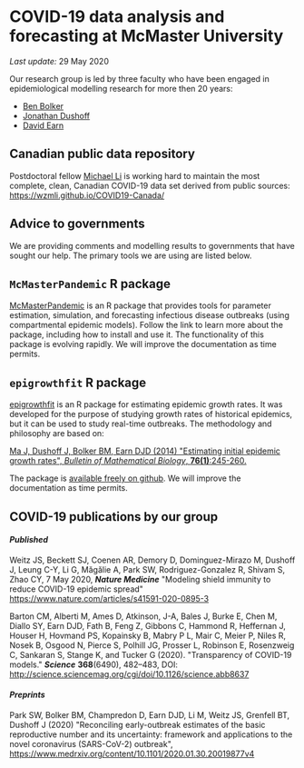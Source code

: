
# COVID-19 data analysis and forecasting at McMaster University

_Last update:_ 29 May 2020

Our research group is led by three faculty who have been engaged in epidemiological modelling research for more then 20 years:
- [Ben Bolker](https://ms.mcmaster.ca/~bolker/)
- [Jonathan Dushoff](https://mac-theobio.github.io/dushoff.html)
- [David Earn](http://davidearn.mcmaster.ca)

## Canadian public data repository

Postdoctoral fellow [Michael Li](https://wzmli.github.io/) is working hard to maintain the most complete, clean, Canadian COVID-19 data set derived from public sources: <https://wzmli.github.io/COVID19-Canada/>

## Advice to governments

We are providing comments and modelling results to governments that have sought our help.
The primary tools we are using are listed below.

## `McMasterPandemic` R package

[McMasterPandemic](https://github.com/bbolker/McMasterPandemic) is an R package that provides tools for parameter estimation, simulation, and forecasting infectious disease outbreaks (using compartmental epidemic models).  Follow the link to learn more about the package, including how to install and use it.  The functionality of this package is evolving rapidly.  We will improve the documentation as time permits.

## `epigrowthfit` R package

[epigrowthfit](https://github.com/davidearn/epigrowthfit) is an R package for estimating epidemic growth rates.  It was developed for the purpose of studying growth rates of historical epidemics, but it can be used to study real-time outbreaks.  The methodology and philosophy are based on:

[Ma J, Dushoff J, Bolker BM, Earn DJD (2014) "Estimating initial epidemic growth rates", _Bulletin of Mathematical Biology_, **76(1)**:245-260.](https://davidearn.mcmaster.ca/publications/MaEtAl2014)

The package is [available freely on github](https://github.com/davidearn/epigrowthfit).  We will improve the documentation as time permits.

## COVID-19 publications by our group

#### _Published_

Weitz JS, Beckett SJ, Coenen AR, Demory D, Dominguez-Mirazo M, Dushoff J, Leung C-Y, Li G, Măgălie A, Park SW, Rodriguez-Gonzalez R, Shivam S, Zhao CY, 7 May 2020, **_Nature Medicine_** "Modeling shield immunity to reduce COVID-19 epidemic spread" <https://www.nature.com/articles/s41591-020-0895-3>

Barton CM, Alberti M, Ames D, Atkinson, J-A, Bales J, Burke E, Chen M, Diallo SY, Earn DJD, Fath B, Feng Z, Gibbons C, Hammond R, Heffernan J, Houser H, Hovmand PS, Kopainsky B, Mabry P L, Mair C, Meier P, Niles R, Nosek B, Osgood N, Pierce S, Polhill JG, Prosser L, Robinson E, Rosenzweig C, Sankaran S, Stange K, and Tucker G (2020). "Transparency of COVID-19 models." **_Science_** **368**(6490), 482–483, DOI: http://science.sciencemag.org/cgi/doi/10.1126/science.abb8637

#### _Preprints_

Park SW, Bolker BM, Champredon D, Earn DJD, Li M, Weitz JS, Grenfell BT, Dushoff J (2020) "Reconciling early-outbreak estimates of the basic reproductive number and its uncertainty: framework and applications to the novel coronavirus (SARS-CoV-2) outbreak",
<https://www.medrxiv.org/content/10.1101/2020.01.30.20019877v4>
